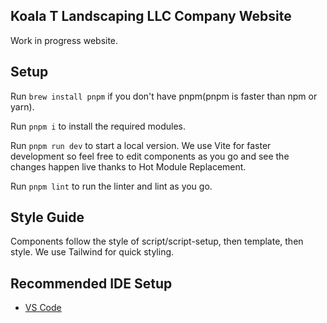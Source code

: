 ## Koala T Landscaping LLC Company Website

Work in progress website.

## Setup

Run `brew install pnpm` if you don't have pnpm(pnpm is faster than npm or yarn).

Run `pnpm i` to install the required modules.

Run `pnpm run dev` to start a local version. We use Vite for faster development so feel free to edit components as you go and see the changes happen live thanks to Hot Module Replacement.

Run `pnpm lint` to run the linter and lint as you go.

## Style Guide

Components follow the style of script/script-setup, then template, then style. We use Tailwind for quick styling.

## Recommended IDE Setup

- [VS Code](https://code.visualstudio.com/)